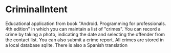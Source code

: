 # CriminalIntent
Educational application from book "Android. Programming for professionals. 4th edition" in which you can maintain a list of "crimes". You can record a crime by taking a photo, 
indicating the date and selecting the offender from the contact list. You can also submit a crime report. 
All crimes are stored in a local database sqlite. There is also a Spanish translation
